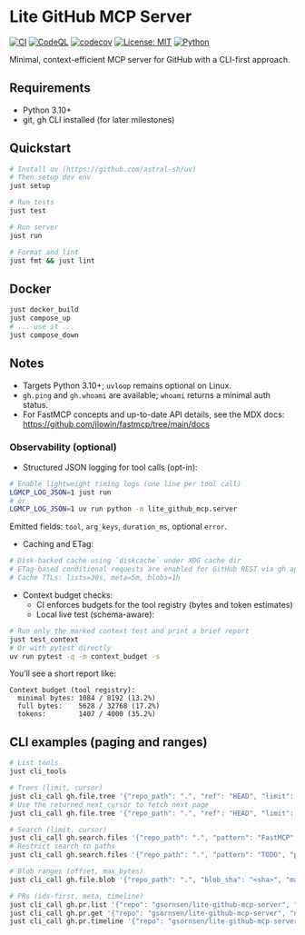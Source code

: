 # Lite GitHub MCP Server

[![CI](https://github.com/gsornsen/lite-github-mcp-server/actions/workflows/ci.yml/badge.svg)](https://github.com/gsornsen/lite-github-mcp-server/actions/workflows/ci.yml)
[![CodeQL](https://github.com/gsornsen/lite-github-mcp-server/actions/workflows/codeql.yml/badge.svg)](https://github.com/gsornsen/lite-github-mcp-server/actions/workflows/codeql.yml)
[![codecov](https://codecov.io/gh/gsornsen/lite-github-mcp-server/graph/badge.svg?token=rhtiK8xtin)](https://codecov.io/gh/gsornsen/lite-github-mcp-server)
[![License: MIT](https://img.shields.io/badge/License-MIT-yellow.svg)](LICENSE)
[![Python](https://img.shields.io/badge/python-3.10%20%7C%203.11%20%7C%203.12%20%7C%203.13-blue)](pyproject.toml)

Minimal, context-efficient MCP server for GitHub with a CLI-first approach.

## Requirements
- Python 3.10+
- git, gh CLI installed (for later milestones)

## Quickstart

```bash
# Install uv (https://github.com/astral-sh/uv)
# Then setup dev env
just setup

# Run tests
just test

# Run server
just run

# Format and lint
just fmt && just lint
```

## Docker

```bash
just docker_build
just compose_up
# ... use it ...
just compose_down
```

## Notes
- Targets Python 3.10+; `uvloop` remains optional on Linux.
- `gh.ping` and `gh.whoami` are available; `whoami` returns a minimal auth status.
- For FastMCP concepts and up-to-date API details, see the MDX docs: https://github.com/jlowin/fastmcp/tree/main/docs

### Observability (optional)

- Structured JSON logging for tool calls (opt-in):

```bash
# Enable lightweight timing logs (one line per tool call)
LGMCP_LOG_JSON=1 just run
# or
LGMCP_LOG_JSON=1 uv run python -m lite_github_mcp.server
```

Emitted fields: `tool`, `arg_keys`, `duration_ms`, optional `error`.

- Caching and ETag:

```bash
# Disk-backed cache using `diskcache` under XDG cache dir
# ETag-based conditional requests are enabled for GitHub REST via gh api
# Cache TTLs: lists=30s, meta=5m, blobs=1h
```

- Context budget checks:
  - CI enforces budgets for the tool registry (bytes and token estimates)
  - Local live test (schema-aware):

```bash
# Run only the marked context test and print a brief report
just test_context
# Or with pytest directly
uv run pytest -q -m context_budget -s
```

You’ll see a short report like:

```
Context budget (tool registry):
  minimal bytes: 1084 / 8192 (13.2%)
  full bytes:    5628 / 32768 (17.2%)
  tokens:        1407 / 4000 (35.2%)
```

## CLI examples (paging and ranges)

```bash
# List tools
just cli_tools

# Trees (limit, cursor)
just cli_call gh.file.tree '{"repo_path": ".", "ref": "HEAD", "limit": 3}'
# Use the returned next_cursor to fetch next page
just cli_call gh.file.tree '{"repo_path": ".", "ref": "HEAD", "limit": 3, "cursor": "<next>"}'

# Search (limit, cursor)
just cli_call gh.search.files '{"repo_path": ".", "pattern": "FastMCP", "limit": 2}'
# Restrict search to paths
just cli_call gh.search.files '{"repo_path": ".", "pattern": "TODO", "paths": ["src/", "docs/"]}'

# Blob ranges (offset, max_bytes)
just cli_call gh.file.blob '{"repo_path": ".", "blob_sha": "<sha>", "max_bytes": 128, "offset": 0}'

# PRs (ids-first, meta, timeline)
just cli_call gh.pr.list '{"repo": "gsornsen/lite-github-mcp-server", "state": "open", "limit": 10}'
just cli_call gh.pr.get '{"repo": "gsornsen/lite-github-mcp-server", "number": 3}'
just cli_call gh.pr.timeline '{"repo": "gsornsen/lite-github-mcp-server", "number": 3, "limit": 5}'
```
